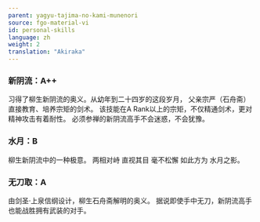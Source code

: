 ```yaml
---
parent: yagyu-tajima-no-kami-munenori
source: fgo-material-vi
id: personal-skills
language: zh
weight: 2
translation: "Akiraka"
---
```


### 新阴流：A++

习得了柳生新阴流的奥义。从幼年到二十四岁的这段岁月，
父亲宗严（石舟斋）直接教育、培养宗矩的剑术。
该技能在A Rank以上的宗矩，不仅精通剑术，更对精神攻击有着耐性。
必须参禅的新阴流高手不会迷惑，不会犹豫。

### 水月：B

柳生新阴流中的一种极意。
两相对峙 直视其目 毫不松懈 如此方为 水月之影。

### 无刀取：A

由剑圣·上泉信纲设计，柳生石舟斋解明的奥义。
据说即使手中无刀，新阴流高手也能战胜拥有武装的对手。
